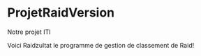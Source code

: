 ProjetRaidVersion
=================

Notre projet ITI 

Voici Raidzultat le programme de gestion de classement de Raid!
